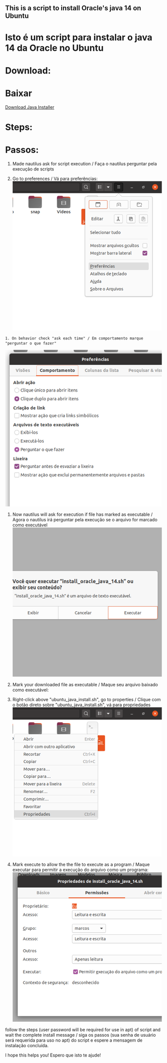## This is a script to install Oracle's java 14 on Ubuntu
# Isto é um script para instalar o java 14 da Oracle no Ubuntu

# Download:
# Baixar
<a id="raw-url" href="https://raw.githubusercontent.com/markirius/ubuntu_java_install/master/ubuntu_java_install.sh">Download Java Installer</a>

# Steps:
# Passos:

1. Made nautilus ask for script execution / Faça o nautilus perguntar pela execução de scripts

  1. Go to preferences / Vá para preferências:
![](imgs/1.png)

	1. On behavior check "ask each time" / Em comportamento marque "perguntar o que fazer"
![](imgs/2.png)

  1. Now nautilus will ask for execution if file has marked as executable / Agora o nautilus irá perguntar pela execução se o arquivo for marcado como executável
![](imgs/3.png)


1. Mark your downloaded file as executable / Maque seu arquivo baixado como executável:

  1. Right-click above "ubuntu_java_install.sh", go to properties / Clique com o botão direto sobre "ubuntu_java_install.sh", vá para propriedades
![](imgs/5.png)

  1. Mark execute to allow the the file to execute as a program / Maque executar para permitir a execução do arquivo como um programa:
![](imgs/4.png)


follow the steps (user password will be required for use in apt) of script and wait the complete install message / siga os passos (sua senha de usuário será requerida para uso no apt) do script e espere a mensagem de instalação concluída.


I hope this helps you!
Espero que isto te ajude!
